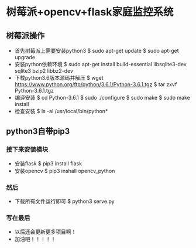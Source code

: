 # 树莓派+opencv+flask家庭监控系统
## 树莓派操作

- 首先树莓派上需要安装python3
    $ sudo  apt-get  update
    $ sudo  apt-get  upgrade
- 安装python依赖环境
    $ sudo apt-get install build-essential libsqlite3-dev sqlite3 bzip2 libbz2-dev
- 下载python3.6版本源码并解压
    $ wget https://www.python.org/ftp/python/3.6.1/Python-3.6.1.tgz
    $ tar zxvf Python-3.6.1.tgz
- 编译安装
    $ cd Python-3.6.1
    $ sudo ./configure
    $ sudo make
    $ sudo make install
- 检查安装
    $ ls -al /usr/local/bin/python*
  
## python3自带pip3

### 接下来安装模块

- 安装flask
    $ pip3 install flask
- 安装opencv
     $ pip3 inshall opencv_python
  
### 然后

- 下载所有文件运行即可
    $ python3 serve.py
  
### 写在最后
- 以后还会更新更多项目啊！
- 加油吧！！！！！
